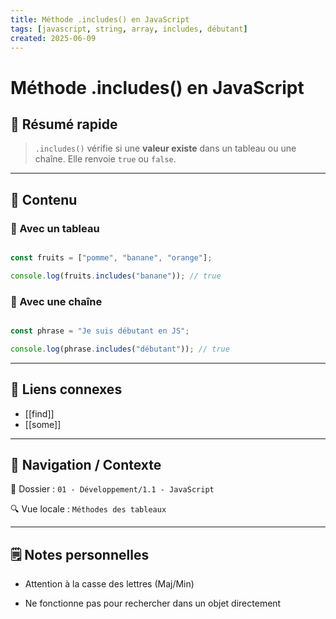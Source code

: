 ```yaml
---
title: Méthode .includes() en JavaScript
tags: [javascript, string, array, includes, débutant]
created: 2025-06-09
---
```


# Méthode .includes() en JavaScript

## 🧠 Résumé rapide

> `.includes()` vérifie si une **valeur existe** dans un tableau ou une chaîne. Elle renvoie `true` ou `false`.

---

## 📌 Contenu

### 📍 Avec un tableau

```js

const fruits = ["pomme", "banane", "orange"];

console.log(fruits.includes("banane")); // true

```

### 📍 Avec une chaîne

```js

const phrase = "Je suis débutant en JS";

console.log(phrase.includes("débutant")); // true

```
 
---

## 🔗 Liens connexes

- [[find]]
- [[some]]
---

## 🧭 Navigation / Contexte

📂 Dossier : `01 - Développement/1.1 - JavaScript`  

🔍 Vue locale : `Méthodes des tableaux`

---

## 🗒️ Notes personnelles

- Attention à la casse des lettres (Maj/Min)

- Ne fonctionne pas pour rechercher dans un objet directement